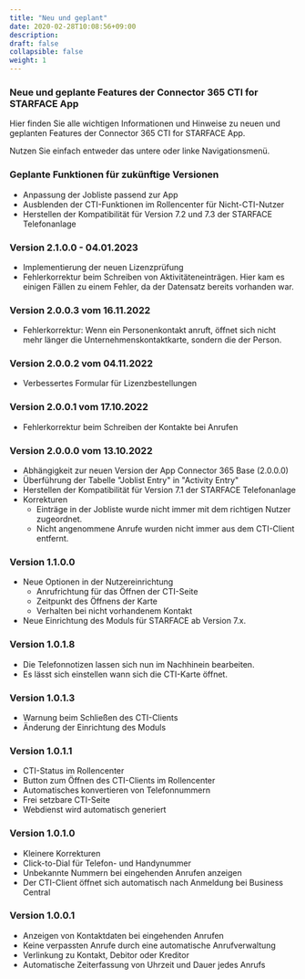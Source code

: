 ```yaml
---
title: "Neu und geplant"
date: 2020-02-28T10:08:56+09:00
description: 
draft: false
collapsible: false
weight: 1
---
```

### Neue und geplante Features der Connector 365 CTI for STARFACE App

Hier finden Sie alle wichtigen Informationen und Hinweise zu neuen und geplanten Features der Connector 365 CTI for STARFACE App.

Nutzen Sie einfach entweder das untere oder linke Navigationsmenü.

### Geplante Funktionen für zukünftige Versionen
- Anpassung der Jobliste passend zur App
- Ausblenden der CTI-Funktionen im Rollencenter für Nicht-CTI-Nutzer
- Herstellen der Kompatibilität für Version 7.2 und 7.3 der STARFACE Telefonanlage

### Version 2.1.0.0 - 04.01.2023
- Implementierung der neuen Lizenzprüfung
- Fehlerkorrektur beim Schreiben von Aktivitäteneinträgen.
  Hier kam es einigen Fällen zu einem Fehler, da der Datensatz bereits vorhanden war.

### Version 2.0.0.3 vom 16.11.2022
 - Fehlerkorrektur: Wenn ein Personenkontakt anruft, öffnet sich nicht mehr länger die Unternehmenskontaktkarte, sondern die der Person.
 
### Version 2.0.0.2 vom 04.11.2022
 - Verbessertes Formular für Lizenzbestellungen

### Version 2.0.0.1 vom 17.10.2022
- Fehlerkorrektur beim Schreiben der Kontakte bei Anrufen

### Version 2.0.0.0 vom 13.10.2022
 - Abhängigkeit zur neuen Version der App Connector 365 Base (2.0.0.0)
 - Überführung der Tabelle "Joblist Entry" in "Activity Entry"
 - Herstellen der Kompatibilität für Version 7.1 der STARFACE Telefonanlage
 - Korrekturen
    - Einträge in der Jobliste wurde nicht immer mit dem richtigen Nutzer zugeordnet.
    - Nicht angenommene Anrufe wurden nicht immer aus dem CTI-Client entfernt.  

### Version 1.1.0.0
- Neue Optionen in der Nutzereinrichtung
  - Anrufrichtung für das Öffnen der CTI-Seite
  - Zeitpunkt des Öffnens der Karte
  - Verhalten bei nicht vorhandenem Kontakt
- Neue Einrichtung des Moduls für STARFACE ab Version 7.x.

### Version 1.0.1.8
- Die Telefonnotizen lassen sich nun im Nachhinein bearbeiten.
- Es lässt sich einstellen wann sich die CTI-Karte öffnet.

### Version 1.0.1.3
- Warnung beim Schließen des CTI-Clients
- Änderung der Einrichtung des Moduls

### Version 1.0.1.1
- CTI-Status im Rollencenter
- Button zum Öffnen des CTI-Clients im Rollencenter
- Automatisches konvertieren von Telefonnummern
- Frei setzbare CTI-Seite
- Webdienst wird automatisch generiert

### Version 1.0.1.0
- Kleinere Korrekturen
- Click-to-Dial für Telefon- und Handynummer
- Unbekannte Nummern bei eingehenden Anrufen anzeigen
- Der CTI-Client öffnet sich automatisch nach Anmeldung bei Business Central

### Version 1.0.0.1
- Anzeigen von Kontaktdaten bei eingehenden Anrufen
- Keine verpassten Anrufe durch eine automatische Anrufverwaltung
- Verlinkung zu Kontakt, Debitor oder Kreditor
- Automatische Zeiterfassung von Uhrzeit und Dauer jedes Anrufs